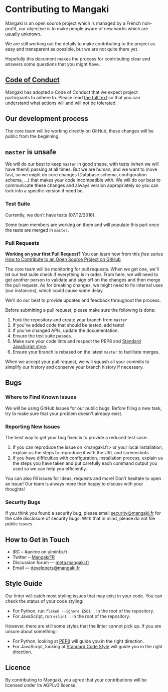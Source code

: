 # Contributing to Mangaki

Mangaki is an open source project which is managed by a French non-profit, our objective is to make people aware of new works which are usually unknown.

We are still working out the details to make contributing to the project as easy and transparent as possible, but we are not quite there yet.

Hopefully this document makes the process for contributing clear and answers some questions that you might have.

## [Code of Conduct](./CODE_OF_CONDUCT.md)

Mangaki has adopted a Code of Conduct that we expect project participants to adhere to. Please read [the full text](./CODE_OF_CONDUCT.md) so that you can understand what actions will and will not be tolerated.

## Our development process

The core team will be working directly on GitHub, these changes will be public from the beginning.

## `master` is unsafe

We will do our best to keep `master` in good shape, with tests (when we will have them!) passing at all times.
But we are human, and we want to move fast, so we might do core changes (Database schema, configuration schema, …) that makes your code incompatible with.
We will do our best to communicate these changes and always version appropriately so you can lock into a specific version if need be.

### Test Suite

Currently, we don't have tests (07/12/2016).

Some team members are working on them and will populate this part once the tests are merged in `master`.

### Pull Requests

**Working on your first Pull Request?** You can learn how from this *free* series [How to Contribute to an Open Source Project on GitHub](https://egghead.io/series/how-to-contribute-to-an-open-source-project-on-github)

The core team will be monitoring for pull requests. When we get one, we'll let our test suite check if everything is in order. From here, we will need to get another person to validate and sign off on the changes and then merge the pull request. As for breaking changes, we might need to fix internal uses (our instances), which could cause some delay.

We'll do our best to provide updates and feedback throughout the process.

Before submitting a pull request, please make sure the following is done:

1. Fork the repository and create your branch from `master`
2. If you've added code that should be tested, add tests!
3. If you've changed APIs, update the documentation.
4. Ensure the test suite passes.
5. Make sure your code lints and respect the PEP8 and [Standard JavaScript style](http://standardjs.com/).
6. Ensure your branch is rebased on the latest `master` to facilitate merges.

When we accept your pull request, we will squash all your commits to simplify our history and conserve your branch history if necessary.

## Bugs

### Where to Find Known Issues

We will be using GitHub Issues for our public bugs.
Before filing a new task, try to make sure that your problem doesn't already exist.

### Reporting New Issues

The best way to get your bug fixed is to provide a reduced test case:

1. If you can reproduce the issue on <mangaki.fr> or your local installation, explain us the steps to reproduce it with the URL and screenshots.
2. If you have difficulties with configuration, installation process, explain us the steps you have taken and put carefully each command output you used so we can help you efficiently.

You can also fill issues for ideas, requests and more!
Don't hesitate to open an issue! Our team is always more than happy to discuss with your thoughts!

### Security Bugs

If you think you found a security bug, please email <security@mangaki.fr> for the safe disclosure of security bugs.
With that in mind, please do not file public issues.

## How to Get in Touch

- IRC – #anime on ulminfo.fr
- Twitter – [MangakiFR](https://twitter.com/MangakiFR)
- Discussion forum — [meta.mangaki.fr](http://meta.mangaki.fr)
- Email — <developers@mangaki.fr>

## Style Guide

Our linter will catch most styling issues that may exist in your code.
You can check the status of your code styling:

- For Python, run `flake8 --ignore E501 .` in the root of the repository.
- For JavaScript, run `eslint .` in the root of the repository.

However, there are still some styles that the linter cannot pick up. If you are unsure about something:

- For Python, looking at [PEP8](https://www.python.org/dev/peps/pep-0008/) will guide you in the right direction.
- For JavaScript, looking at [Standard Code Style](http://standardjs.com/) will guide you in the right direction.

## Licence

By contributing to Mangaki, you agree that your contributions will be licensed under its AGPLv3 license.
